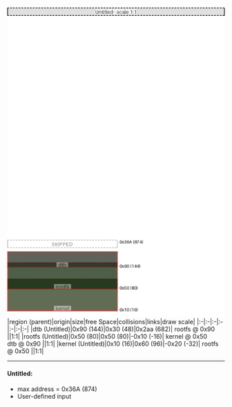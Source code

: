 ![memory map diagram](example_collisions_diagram.png)
|region (parent)|origin|size|free Space|collisions|links|draw scale|
|:-|:-|:-|:-|:-|:-|:-|
|<span style='color:(41, 46, 36)'>dtb (Untitled)</span>|0x90 (144)|0x30 (48)|0x2aa (682)| rootfs @ 0x90 ||1:1|
|<span style='color:(18, 42, 12)'>rootfs (Untitled)</span>|0x50 (80)|0x50 (80)|-0x10 (-16)| kernel @ 0x50 <BR> dtb @ 0x90 ||1:1|
|<span style='color:(44, 60, 28)'>kernel (Untitled)</span>|0x10 (16)|0x60 (96)|-0x20 (-32)| rootfs @ 0x50 ||1:1|

---
#### Untitled:
- max address = 0x36A (874)
- User-defined input